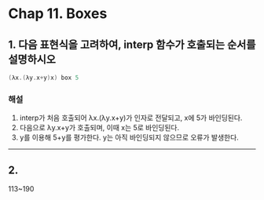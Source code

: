 # Chap 11. Boxes
## 1. 다음 표현식을 고려하여, interp 함수가 호출되는 순서를 설명하시오
```scala
(λx.(λy.x+y)x) box 5
```

### 해설
1. interp가 처음 호출되어 λx.(λy.x+y)가 인자로 전달되고, x에 5가 바인딩된다.
2. 다음으로 λy.x+y가 호출되며, 이때 x는 5로 바인딩된다.
3. y를 이용해 5+y를 평가한다. y는 아직 바인딩되지 않으므로 오류가 발생한다.

---
## 2. 

113~190